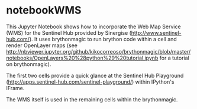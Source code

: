 # notebookWMS

This Jupyter Notebook shows how to incorporate the Web Map Service (WMS) for the Sentinel Hub provided by Sinergise (http://www.sentinel-hub.com/). It uses brythonmagic to run brython code within a cell and render OpenLayer maps (see http://nbviewer.jupyter.org/github/kikocorreoso/brythonmagic/blob/master/notebooks/OpenLayers%20%28python%29%20tutorial.ipynb for a tutorial on brythonmagic).

The first two cells provide a quick glance at the Sentinel Hub Playground (http://apps.sentinel-hub.com/sentinel-playground/) within IPython's IFrame.

The WMS itself is used in the remaining cells within the brythonmagic.
